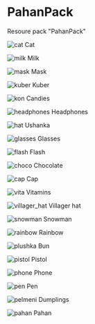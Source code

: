 # PahanPack
Resoure pack "PahanPack"

![cat](https://github.com/Pahan3568/PahanPack/assets/122900717/a9a451fd-0c70-4753-b991-fed38437881c) Cat

![milk](https://github.com/Pahan3568/PahanPack/assets/122900717/46e855b3-8a64-405e-8961-53728e1a12c9) Milk

![mask](https://github.com/Pahan3568/PahanPack/assets/122900717/03f93365-f4ac-4eeb-a37f-e80f4e502f18) Mask

![kuber](https://github.com/Pahan3568/PahanPack/assets/122900717/c931c711-79d5-41db-82b2-cc84c8558063) Kuber

![kon](https://github.com/Pahan3568/PahanPack/assets/122900717/550293ac-50ad-48bc-a311-b55c55a24285) Candies

![headphones](https://github.com/Pahan3568/PahanPack/assets/122900717/3386add5-0dbc-4933-aab6-0d84dc55bfbc) Headphones

![hat](https://github.com/Pahan3568/PahanPack/assets/122900717/fea30ad0-1a5b-45b7-bc63-cb5d36067bba) Ushanka

![glasses](https://github.com/Pahan3568/PahanPack/assets/122900717/d389d72f-716a-42ab-906f-7080115a5d84) Glasses

![flash](https://github.com/Pahan3568/PahanPack/assets/122900717/753c5b98-ca7b-402b-9c54-0e379872ad95) Flash

![choco](https://github.com/Pahan3568/PahanPack/assets/122900717/8f184966-ec85-484c-8104-c3f93b49fb69) Chocolate

![cap](https://github.com/Pahan3568/PahanPack/assets/122900717/d00fb132-a6bf-4ba1-83b8-793c76deca05) Cap

![vita](https://github.com/Pahan3568/PahanPack/assets/122900717/2634d6ab-66cf-4cac-b401-b621c2e736f7) Vitamins

![villager_hat](https://github.com/Pahan3568/PahanPack/assets/122900717/a73a8687-8fb9-4dea-83af-a54555d2004e) Villager hat

![snowman](https://github.com/Pahan3568/PahanPack/assets/122900717/0c9e42c3-26a6-4667-b29a-9d93b9338bc7) Snowman

![rainbow](https://github.com/Pahan3568/PahanPack/assets/122900717/847e8435-98f8-465e-8933-a0174217f726) Rainbow

![plushka](https://github.com/Pahan3568/PahanPack/assets/122900717/a065f6d1-3ad8-4d64-833f-275c693135ab) Bun

![pistol](https://github.com/Pahan3568/PahanPack/assets/122900717/6dc93030-1e8e-41c7-9f17-b2b36fe2e547) Pistol

![phone](https://github.com/Pahan3568/PahanPack/assets/122900717/7cc6bcb5-81f1-472b-b12a-05e14d353f57) Phone

![pen](https://github.com/Pahan3568/PahanPack/assets/122900717/42e8f499-3d2b-4196-9e66-570dc1cff41a) Pen

![pelmeni](https://github.com/Pahan3568/PahanPack/assets/122900717/786700ad-f93e-4d78-b864-f0b852107b31) Dumplings

![pahan](https://github.com/Pahan3568/PahanPack/assets/122900717/a563651b-125f-4ef6-8581-ff0d30f7ce04) Pahan


